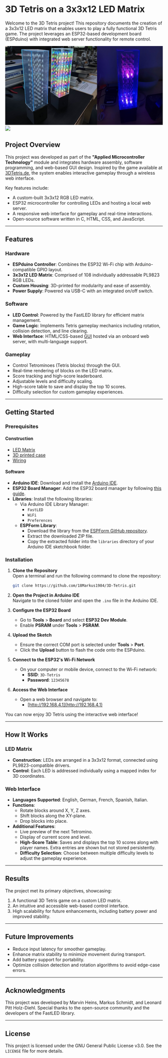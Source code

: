 # 3D Tetris on a 3x3x12 LED Matrix

Welcome to the 3D Tetris project! This repository documents the creation of a 3x3x12 LED matrix that enables users to play a fully functional 3D Tetris game. The project leverages an ESP32-based development board (ESPduino) with integrated web server functionality for remote control.

<img src="./picture_videos/GitHub.png"/>

<img src="./picture_videos/GitHub.gif"/>


## Project Overview

This project was developed as part of the **"Applied Microcontroller Technology"** module and integrates hardware assembly, software programming, and web-based GUI design. Inspired by the game available at [3DTetris.de](https://3dtetris.de/), the system enables interactive gameplay through a wireless web interface.

Key features include:
- A custom-built 3x3x12 RGB LED matrix.
- ESP32 microcontroller for controlling LEDs and hosting a local web server.
- A responsive web interface for gameplay and real-time interactions.
- Open-source software written in C, HTML, CSS, and JavaScript.

---

## Features

### Hardware
- **ESPduino Controller**: Combines the ESP32 Wi-Fi chip with Arduino-compatible GPIO layout.
- **3x3x12 LED Matrix**: Comprised of 108 individually addressable PL9823 RGB LEDs.
- **Custom Housing**: 3D-printed for modularity and ease of assembly.
- **Power Supply**: Powered via USB-C with an integrated on/off switch.

### Software
- **LED Control**: Powered by the FastLED library for efficient matrix management.
- **Game Logic**: Implements Tetris gameplay mechanics including rotation, collision detection, and line clearing.
- **Web Interface**: HTML/CSS-based [GUI](./picture_videos/webserver_gui.png) hosted via an onboard web server, with multi-language support.

### Gameplay
- Control Tetrominoes (Tetris blocks) through the GUI.
- Real-time rendering of blocks on the LED matrix.
- Score tracking and high-score leaderboard.
- Adjustable levels and difficulty scaling.
- High-score table to save and display the top 10 scores.
- Difficulty selection for custom gameplay experiences.

---

## Getting Started  

### Prerequisites  

#### Construction
- [LED Matrix](https://github.com/18Markus1984/3D-Tetris/wiki/Building-the-LED-Matrix) 
- [3D printed case](https://github.com/18Markus1984/3D-Tetris/wiki/Building-the-3D-Printed-Case)
- [Wiring](https://github.com/18Markus1984/3D-Tetris/wiki/Wiring)

#### Software  
- **Arduino IDE**: Download and install the [Arduino IDE](https://www.arduino.cc/en/software).  
- **ESP32 Board Manager**: Add the ESP32 board manager by following [this guide](https://docs.espressif.com/projects/arduino-esp32/en/latest/getting_started.html).  
- **Libraries**: Install the following libraries:  
  - Via Arduino IDE Library Manager:  
    - `FastLED`  
    - `WiFi`  
    - `Preferences`  
  - **ESPForm Library**:  
    - Download the library from the [ESPForm GitHub repository](https://github.com/mobizt/ESPForm).  
    - Extract the downloaded ZIP file.  
    - Copy the extracted folder into the `libraries` directory of your Arduino IDE sketchbook folder.  

### Installation  

1. **Clone the Repository**  
   Open a terminal and run the following command to clone the repository:  
   ```bash  
   git clone https://github.com/18Markus1984/3D-Tetris.git  
   ```  

2. **Open the Project in Arduino IDE**  
   Navigate to the cloned folder and open the `.ino` file in the Arduino IDE.  

3. **Configure the ESP32 Board**  
   - Go to **Tools** > **Board** and select **ESP32 Dev Module**.  
   - Enable **PSRAM** under **Tools** > **PSRAM**.  

4. **Upload the Sketch**  
   - Ensure the correct COM port is selected under **Tools** > **Port**.  
   - Click the **Upload** button to flash the code onto the ESPduino.  

5. **Connect to the ESP32's Wi-Fi Network**  
   - On your computer or mobile device, connect to the Wi-Fi network:  
     - **SSID**: `3D-Tetris`  
     - **Password**: `12345678`  

6. **Access the Web Interface**  
   - Open a web browser and navigate to:  
     - [http://192.168.4.1](http://192.168.4.1)  

You can now enjoy 3D Tetris using the interactive web interface!  

---


## How It Works

### LED Matrix
- **Construction**: LEDs are arranged in a 3x3x12 format, connected using PL9823-compatible drivers.
- **Control**: Each LED is addressed individually using a mapped index for 3D coordinates.

### Web Interface
- **Languages Supported**: English, German, French, Spanish, Italian.
- **Functions**:
  - Rotate blocks around X, Y, Z axes.
  - Shift blocks along the XY-plane.
  - Drop blocks into place.
- **Additional Features**:
  - Live preview of the next Tetromino.
  - Display of current score and level.
  - **High-Score Table**: Saves and displays the top 10 scores along with player names. Extra entries are shown but not stored persistently.
  - **Difficulty Selection**: Choose between multiple difficulty levels to adjust the gameplay experience.

---

## Results

The project met its primary objectives, showcasing:
1. A functional 3D Tetris game on a custom LED matrix.
2. An intuitive and accessible web-based control interface.
3. High scalability for future enhancements, including battery power and improved stability.

---

## Future Improvements
- Reduce input latency for smoother gameplay.
- Enhance matrix stability to minimize movement during transport.
- Add battery support for portability.
- Optimize collision detection and rotation algorithms to avoid edge-case errors.

---

## Acknowledgments

This project was developed by Marvin Heins, Markus Schmidt, and Leonard Pitt Holz-Diehl. Special thanks to the open-source community and the developers of the FastLED library.

---

## License

This project is licensed under the GNU General Public License v3.0. See the `LICENSE` file for more details.
